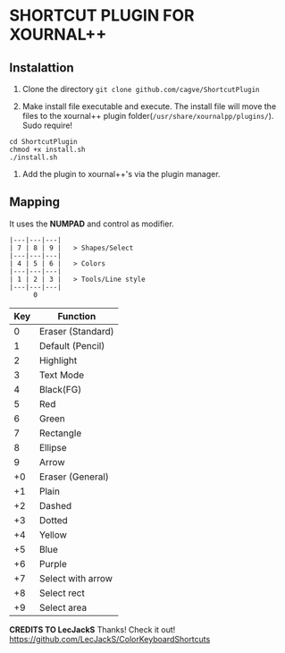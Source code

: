# SHORTCUT PLUGIN FOR XOURNAL++
## Instalattion
1. Clone the directory 
`git clone github.com/cagve/ShortcutPlugin`

2. Make install file executable and execute. The install file will move the files to the xournal++ plugin folder(`/usr/share/xournalpp/plugins/`). Sudo require!
```
cd ShortcutPlugin
chmod +x install.sh
./install.sh
```
1. Add the plugin to xournal++'s via the plugin manager.

## Mapping
It uses the **NUMPAD** and control as modifier.
```
|---|---|---|
| 7 | 8 | 9 |   > Shapes/Select
|---|---|---|
| 4 | 5 | 6 |   > Colors
|---|---|---|
| 1 | 2 | 3 |   > Tools/Line style
|---|---|---|
      0  
```


| Key      | Function          |
|----------|-------------------|
| 0        | Eraser (Standard) |
| 1        | Default (Pencil)  |
| 2        | Highlight         |
| 3        | Text Mode         |
| 4        | Black(FG)         |
| 5        | Red               |
| 6        | Green             |
| 7        | Rectangle         |
| 8        | Ellipse           |
| 9        | Arrow             |
| <Ctrl>+0 | Eraser (General)  |
| <Ctrl>+1 | Plain             |
| <Ctrl>+2 | Dashed            |
| <Ctrl>+3 | Dotted            |
| <Ctrl>+4 | Yellow            |
| <Ctrl>+5 | Blue              |
| <Ctrl>+6 | Purple            |
| <Ctrl>+7 | Select with arrow |
| <Ctrl>+8 | Select  rect      |
| <Ctrl>+9 | Select area       |


**CREDITS TO LecJackS** 
Thanks! Check it out! https://github.com/LecJackS/ColorKeyboardShortcuts
